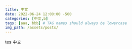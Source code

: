 ```yaml
---
title: 中文
date: 2022-06-24 12:00:00 -500
categories: [中文,b]
tags: [aaa, bbb] # TAG names should always be lowercase
img_path: /assets/posts/
---
```




tes
中文
